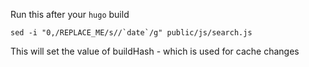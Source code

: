 
Run this after your `hugo` build

```
sed -i "0,/REPLACE_ME/s//`date`/g" public/js/search.js
```

This will set the value of buildHash - which is used for cache changes

